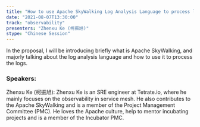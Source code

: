 ```yaml
---
title: "How to use Apache SkyWalking Log Analysis Language to process logs"
date: "2021-08-07T13:30:00" 
track: "observability"
presenters: "Zhenxu Ke (柯振旭)"
stype: "Chinese Session"
---
```

In the proposal, I will be introducing briefly what is Apache SkyWalking, and majorly talking about the log analysis language and how to use it to process the logs.
 ### Speakers: 
 Zhenxu Ke (柯振旭): Zhenxu Ke is an SRE engineer at Tetrate.io, where he mainly focuses on the observability in service mesh.
He also contributes to the Apache SkyWalking and is a member of the Project Management Committee (PMC).
He loves the Apache culture, help to mentor incubating projects and is a member of the Incubator PMC.